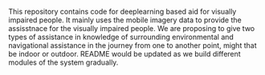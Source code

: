 This repository contains code for deeplearning based aid for visually impaired people.
It mainly uses the mobile imagery data to provide the assisstnace for the visually impaired people. 
We are proposing to give two types of assistance in knowledge of surrounding environmental and navigational assistance in the journey from one to another point, might that be indoor or outdoor.
README would be updated as we build different modules of the system gradually. 
